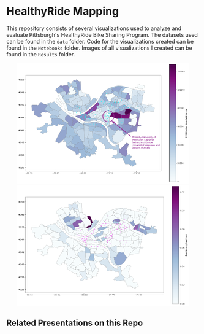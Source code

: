 # HealthyRide Mapping

This repository consists of several visualizations used to analyze and evaluate Pittsburgh's HealthyRide Bike Sharing Program. The datasets used can be found in the `data` folder. Code for the visualizations created can be found in the `Notebooks` folder. Images of all visualizations I created can be found in the `Results` folder. 

<p align="center">
  <img src="https://github.com/katelyn98/HealthyRide-Mapping/blob/master/Results/medianhhincome.png" width=450px height=315px/> 
  <img src="https://github.com/katelyn98/HealthyRide-Mapping/blob/master/Results/bikeShareMap.png" width=450px height=315px/> 
</p>

## Related Presentations on this Repo



